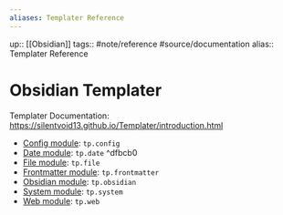 ```yaml
---
aliases: Templater Reference
---
```


up:: [[Obsidian]]
tags:: #note/reference #source/documentation 
alias:: Templater Reference

# Obsidian Templater

Templater Documentation: https://silentvoid13.github.io/Templater/introduction.html

-   [Config module](https://silentvoid13.github.io/Templater/internal-functions/internal-modules/config-module.html): `tp.config`
-   [Date module](https://silentvoid13.github.io/Templater/internal-functions/internal-modules/date-module.html): `tp.date` ^dfbcb0
-   [File module](https://silentvoid13.github.io/Templater/internal-functions/internal-modules/file-module.html): `tp.file`
-   [Frontmatter module](https://silentvoid13.github.io/Templater/internal-functions/internal-modules/frontmatter-module.html): `tp.frontmatter`
-   [Obsidian module](https://silentvoid13.github.io/Templater/internal-functions/internal-modules/obsidian-module.html): `tp.obsidian`
-   [System module](https://silentvoid13.github.io/Templater/internal-functions/internal-modules/system-module.html): `tp.system`
-   [Web module](https://silentvoid13.github.io/Templater/internal-functions/internal-modules/web-module.html): `tp.web`
